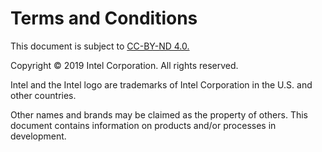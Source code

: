 # Terms and Conditions

This document is subject to [CC-BY-ND 4.0.](https://creativecommons.org/licenses/by-nd/4.0/) 

Copyright © 2019 Intel Corporation. All rights reserved.

Intel and the Intel logo are trademarks of Intel Corporation in the U.S. and other countries.

Other names and brands may be claimed as the property of others.
This document contains information on products and/or processes in development.
